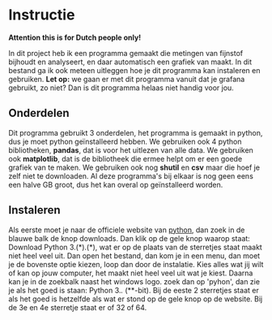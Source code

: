 # Instructie

**Attention this is for Dutch people only!**

In dit project heb ik een programma gemaakt die metingen van fijnstof bijhoudt en analyseert, en daar automatisch een grafiek van maakt. In dit bestand ga ik ook meteen uitleggen hoe je dit programma kan instaleren en gebruiken. 
**Let op:** we gaan er met dit programma vanuit dat je grafana gebruikt, zo niet? Dan is dit programma helaas niet handig voor jou.

## Onderdelen

Dit programma gebruikt 3 onderdelen, het programma is gemaakt in python, dus je moet python geïnstalleerd hebben. We gebruiken ook 4 python bibliotheken, **pandas**, dat is voor het uitlezen van alle data. We gebruiken ook **matplotlib**, dat is de bibliotheek die ermee helpt om er een goede grafiek van te maken. We gebruiken ook nog **shutil** en **csv** maar die hoef je zelf niet te downloaden. Al deze programma's bij elkaar is nog geen eens een halve GB groot, dus het kan overal op geïnstalleerd worden.

## Instaleren

Als eerste moet je naar de officiele website van [python](https://python.org/), dan zoek in de blauwe balk de knop downloads. Dan klik op de gele knop waarop staat: Download Python 3.(\*).(\*), wat er op de plaats van de sterretjes staat maakt niet heel veel uit. Dan open het bestand, dan kom je in een menu, dan moet je de bovenste optie kiezen, loop dan door de instalatie. Kies alles wat jij wilt of kan op jouw computer, het maakt niet heel veel uit wat je kiest. Daarna kan je in de zoekbalk naast het windows logo. zoek dan op 'pyhon', dan zie je als het goed is staan: Python 3.*.* (**-bit). Bij de eeste 2 sterretjes staat er als het goed is hetzelfde als wat er stond op de gele knop op de website. Bij de 3e en 4e sterretje staat er of 32 of 64.

